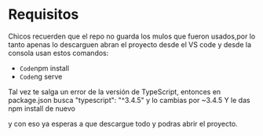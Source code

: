 # Requisitos
Chicos recuerden que el repo no guarda los mulos que fueron usados,por lo tanto apenas lo
descarguen abran el proyecto desde el VS code y desde la consola usan estos comandos:

- `Code`npm install
- `Code`ng serve

Tal vez te salga un error de la versión de TypeScript, entonces en package.json busca "typescript": "^3.4.5" y lo cambias por ~3.4.5
Y le das npm install de nuevo

y con eso ya esperas a que descargue todo y podras abrir el proyecto.

